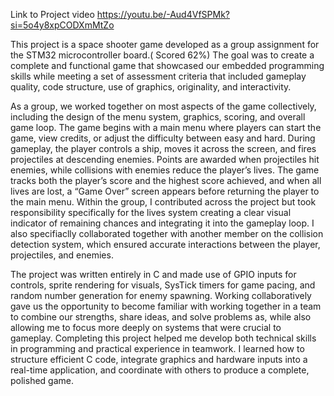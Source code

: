 Link to Project video https://youtu.be/-Aud4VfSPMk?si=5o4y8xpCODXmMtZo

This project is a space shooter game developed as a group assignment for the STM32 microcontroller board.( Scored 62%)
The goal was to create a complete and functional game that showcased our embedded programming skills while meeting a set of assessment criteria that included gameplay quality, code structure, use of graphics, originality, and interactivity.

As a group, we worked together on most aspects of the game collectively, including the design of the menu system, graphics, scoring, and overall game loop. 
The game begins with a main menu where players can start the game, view credits, or adjust the difficulty between easy and hard. 
During gameplay, the player controls a ship, moves it across the screen, and fires projectiles at descending enemies. Points are awarded when projectiles hit enemies, while collisions with enemies reduce the player’s lives. 
The game tracks both the player’s score and the highest score achieved, and when all lives are lost, a “Game Over” screen appears before returning the player to the main menu.
Within the group, I contributed across the project but took responsibility specifically for the lives system creating a clear visual indicator of remaining chances and integrating it into the gameplay loop. 
I also specifiaclly collaborated together with another member on the collision detection system, which ensured accurate interactions between the player, projectiles, and enemies.

The project was written entirely in C and made use of GPIO inputs for controls, sprite rendering for visuals, SysTick timers for game pacing, and random number generation for enemy spawning. 
Working collaboratively gave us the opportunity to become familiar with working together in a team to combine our strengths, share ideas, and solve problems as, while also allowing me to focus more deeply on systems that were crucial to gameplay.
Completing this project helped me develop both technical skills in programming and practical experience in teamwork. I learned how to structure efficient C code, integrate graphics and hardware inputs into a real-time application, and coordinate with others to produce a complete, polished game.
